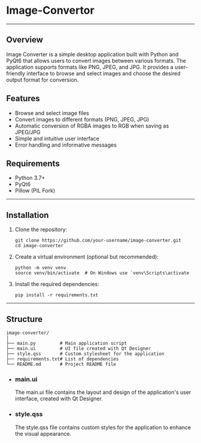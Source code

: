 # Image-Convertor
_____
## Overview
Image Converter is a simple desktop application built with Python and PyQt6 that allows users to convert images between various formats. The application supports formats like PNG, JPEG, and JPG. It provides a user-friendly interface to browse and select images and choose the desired output format for conversion.

## Features 
- Browse and select image files
- Convert images to different formats (PNG, JPEG, JPG)
- Automatic conversion of RGBA images to RGB when saving as JPEG/JPG
- Simple and intuitive user interface
- Error handling and informative messages

## Requirements
- Python 3.7+
- PyQt6
- Pillow (PIL Fork)
_______

## Installation
1. Clone the repository:
   ```
   git clone https://github.com/your-username/image-converter.git
   cd image-converter
   ```
2. Create a virtual environment (optional but recommended):
   ```
   python -m venv venv
   source venv/bin/activate  # On Windows use `venv\Scripts\activate
   ```
3. Install the required dependencies:
   ```
   pip install -r requirements.txt
   ```
_____
## Structure 
```
image-converter/
│
├── main.py         # Main application script
├── main.ui         # UI file created with Qt Designer
├── style.qss       # Custom stylesheet for the application
├── requirements.txt# List of dependencies
└── README.md       # Project README file
```
- ### main.ui
  The main.ui file contains the layout and design of the application's user interface, created with Qt Designer.
- ### style.qss
  The style.qss file contains custom styles for the application to enhance the visual appearance.
  
